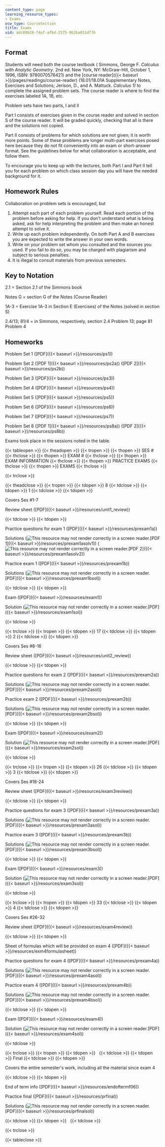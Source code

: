 ```yaml
---
content_type: page
learning_resource_types:
- Exams
ocw_type: CourseSection
title: Exams
uid: adc88628-f4af-afbd-2575-962ba651df76
---
```


Format
------

Students will need both the course textbook ( Simmons, George F. _Calculus with Analytic Geometry_. 2nd ed. New York, NY: McGraw-Hill, October 1, 1996, ISBN: 9780070576421) and the [course reader]({{< baseurl >}}/pages/readings/course-reader) (18.01/18.01A Supplementary Notes, Exercises and Solutions; Jerison, D., and A. Mattuck. _Calculus 1)_ to complete the assigned problem sets. The course reader is where to find the exercises labeled 1A, 1B, etc.

Problem sets have two parts, I and II

Part I consists of exercises given in the course reader and solved in section S of the course reader. It will be graded quickly, checking that all is there and the solutions not copied.

Part II consists of problems for which solutions are not given; it is worth more points. Some of these problems are longer multi-part exercises posed here because they do not fit conveniently into an exam or short-answer format. See the guidelines below for what collaboration is acceptable, and follow them.

To encourage you to keep up with the lectures, both Part I and Part II tell you for each problem on which class session day you will have the needed background for it.

Homework Rules
--------------

Collaboration on problem sets is encouraged, but

1.  Attempt each part of each problem yourself. Read each portion of the problem before asking for help. If you don't understand what is being asked, ask for help interpreting the problem and then make an honest attempt to solve it.
2.  Write up each problem independently. On both Part A and B exercises you are expected to write the answer in your own words.
3.  Write on your problem set whom you consulted and the sources you used. If you fail to do so, you may be charged with plagiarism and subject to serious penalties.
4.  It is illegal to consult materials from previous semesters.

Key to Notation
---------------

2.1 = Section 2.1 of the Simmons book

Notes G = section G of the Notes (Course Reader)

1A-3 = Exercise 1A-3 in Section E (Exercises) of the Notes (solved in section S)

2.4/13; 81/4 = in Simmons, respectively, section 2.4 Problem 13; page 81 Problem 4

Homeworks
---------

Problem Set 1 ([PDF]({{< baseurl >}}/resources/ps1))

Problem Set 2 ([PDF 1]({{< baseurl >}}/resources/ps2a)) ([PDF 2]({{< baseurl >}}/resources/ps2b))

Problem Set 3 ([PDF]({{< baseurl >}}/resources/ps3))

Problem Set 4 ([PDF]({{< baseurl >}}/resources/ps4))

Problem Set 5 ([PDF]({{< baseurl >}}/resources/ps5))

Problem Set 6 ([PDF]({{< baseurl >}}/resources/ps6))

Problem Set 7 ([PDF]({{< baseurl >}}/resources/ps7))

Problem Set 8 ([PDF 1]({{< baseurl >}}/resources/ps8a)) ([PDF 2]({{< baseurl >}}/resources/ps8b))

Exams took place in the sessions noted in the table.

{{< tableopen >}}
{{< theadopen >}}
{{< tropen >}}
{{< thopen >}}
SES #
{{< thclose >}}
{{< thopen >}}
EXAM #
{{< thclose >}}
{{< thopen >}}
EXAM INFORMATION
{{< thclose >}}
{{< thopen >}}
PRACTICE EXAMS
{{< thclose >}}
{{< thopen >}}
EXAMS
{{< thclose >}}

{{< trclose >}}

{{< theadclose >}}
{{< tropen >}}
{{< tdopen >}}
8
{{< tdclose >}}
{{< tdopen >}}
1
{{< tdclose >}}
{{< tdopen >}}


Covers Ses #1-7

Review sheet ([PDF]({{< baseurl >}}/resources/unit1_review))


{{< tdclose >}}
{{< tdopen >}}


Practice questions for exam 1 ([PDF]({{< baseurl >}}/resources/prexam1a))

Solutions (![This resource may not render correctly in a screen reader.](/images/inacessible.gif)[PDF 1]({{< baseurl >}}/resources/prexam1asolv1)) (![This resource may not render correctly in a screen reader.](/images/inacessible.gif)[PDF 2]({{< baseurl >}}/resources/prexam1asolv2))

Practice exam 1 ([PDF]({{< baseurl >}}/resources/prexam1b))

Solutions (![This resource may not render correctly in a screen reader.](/images/inacessible.gif)[PDF]({{< baseurl >}}/resources/prexam1bsol))


{{< tdclose >}}
{{< tdopen >}}


Exam ([PDF]({{< baseurl >}}/resources/exam1))

Solution (![This resource may not render correctly in a screen reader.](/images/inacessible.gif)[PDF]({{< baseurl >}}/resources/exam1sol))


{{< tdclose >}}

{{< trclose >}}
{{< tropen >}}
{{< tdopen >}}
17
{{< tdclose >}}
{{< tdopen >}}
2
{{< tdclose >}}
{{< tdopen >}}


Covers Ses #8-16

Review sheet ([PDF]({{< baseurl >}}/resources/unit2_review))


{{< tdclose >}}
{{< tdopen >}}


Practice questions for exam 2 ([PDF]({{< baseurl >}}/resources/prexam2a))

Solutions (![This resource may not render correctly in a screen reader.](/images/inacessible.gif)[PDF]({{< baseurl >}}/resources/prexam2asol))

Practice exam 2 ([PDF]({{< baseurl >}}/resources/prexam2b))

Solutions (![This resource may not render correctly in a screen reader.](/images/inacessible.gif)[PDF]({{< baseurl >}}/resources/prexam2bsol))


{{< tdclose >}}
{{< tdopen >}}


Exam ([PDF]({{< baseurl >}}/resources/exam2))

Solution (![This resource may not render correctly in a screen reader.](/images/inacessible.gif)[PDF]({{< baseurl >}}/resources/exam2sol))


{{< tdclose >}}

{{< trclose >}}
{{< tropen >}}
{{< tdopen >}}
26
{{< tdclose >}}
{{< tdopen >}}
3
{{< tdclose >}}
{{< tdopen >}}


Covers Ses #18-24

Review sheet ([PDF]({{< baseurl >}}/resources/exam3review))


{{< tdclose >}}
{{< tdopen >}}


Practice questions for exam 3 ([PDF]({{< baseurl >}}/resources/prexam3a))

Solutions (![This resource may not render correctly in a screen reader.](/images/inacessible.gif)[PDF]({{< baseurl >}}/resources/prexam3asol))

Practice exam 3 ([PDF]({{< baseurl >}}/resources/prexam3b))

Solutions (![This resource may not render correctly in a screen reader.](/images/inacessible.gif)[PDF]({{< baseurl >}}/resources/prexam3bsol))


{{< tdclose >}}
{{< tdopen >}}


Exam ([PDF]({{< baseurl >}}/resources/exam3))

Solution (![This resource may not render correctly in a screen reader.](/images/inacessible.gif)[PDF]({{< baseurl >}}/resources/exam3sol))


{{< tdclose >}}

{{< trclose >}}
{{< tropen >}}
{{< tdopen >}}
33
{{< tdclose >}}
{{< tdopen >}}
4
{{< tdclose >}}
{{< tdopen >}}


Covers Ses #26-32

Review sheet ([PDF]({{< baseurl >}}/resources/exam4review))


{{< tdclose >}}
{{< tdopen >}}


Sheet of formulas which will be provided on exam 4 ([PDF]({{< baseurl >}}/resources/exm4formulasheet))

Practice questions for exam 4 ([PDF]({{< baseurl >}}/resources/prexam4a))

Solutions (![This resource may not render correctly in a screen reader.](/images/inacessible.gif)[PDF]({{< baseurl >}}/resources/prexam4asol))

Practice exam 4 ([PDF]({{< baseurl >}}/resources/prexam4b))

Solutions (![This resource may not render correctly in a screen reader.](/images/inacessible.gif)[PDF]({{< baseurl >}}/resources/prexam4bsol))


{{< tdclose >}}
{{< tdopen >}}


Exam ([PDF]({{< baseurl >}}/resources/exam4))

Solution (![This resource may not render correctly in a screen reader.](/images/inacessible.gif)[PDF]({{< baseurl >}}/resources/exam4sol))


{{< tdclose >}}

{{< trclose >}}
{{< tropen >}}
{{< tdopen >}}
 
{{< tdclose >}}
{{< tdopen >}}
Final
{{< tdclose >}}
{{< tdopen >}}


Covers the entire semester's work, including all the material since exam 4


{{< tdclose >}}
{{< tdopen >}}


End of term info ([PDF]({{< baseurl >}}/resources/endoftermf06))

Practice final ([PDF]({{< baseurl >}}/resources/prfinal))

Solutions (![This resource may not render correctly in a screen reader.](/images/inacessible.gif)[PDF]({{< baseurl >}}/resources/prfinalsol))


{{< tdclose >}}
{{< tdopen >}}
 
{{< tdclose >}}

{{< trclose >}}

{{< tableclose >}}